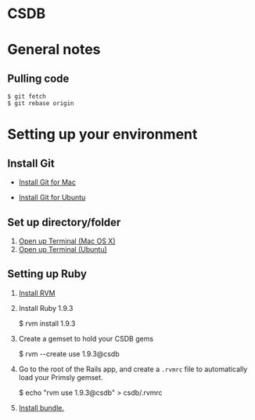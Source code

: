 CSDB
=========

# General notes
## Pulling code
    $ git fetch
    $ git rebase origin

# Setting up your environment

## Install Git
* [Install Git for Mac](https://help.github.com/articles/set-up-git)

* [Install Git for Ubuntu](http://evgeny-goldin.com/blog/3-ways-install-git-linux-ubuntu/)

## Set up directory/folder
1) [Open up Terminal (Mac OS X)](http://www.coderanch.com/t/111327/Mac/open-terminal-window-mac)
2) [Open up Terminal (Ubuntu)](https://help.ubuntu.com/community/UsingTheTerminal)

## Setting up Ruby
1) [Install RVM](https://rvm.io/rvm/install/)

2) Install Ruby 1.9.3
    
    $ rvm install 1.9.3

3) Create a gemset to hold your CSDB gems

    $ rvm --create use 1.9.3@csdb

4) Go to the root of the Rails app, and create a `.rvmrc` file to automatically load your Primsly gemset.
    
    $ echo "rvm use 1.9.3@csdb" > csdb/.rvmrc

5) [Install bundle.](http://gembundler.com)